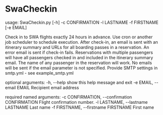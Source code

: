 # SwaCheckin
usage: SwaCheckin.py [-h] -c CONFIRMATION -l LASTNAME -f FIRSTNAME [-e EMAIL]

Check in to SWA flights exactly 24 hours in advance. Use cron or another job
scheduler to schedule execution. After check-in, an email is sent with an
itinerary summary and URLs for all boarding passes in a reservation. An error
email is sent if check-in fails. Reservations with multiple passengers will
have all passengers checked in and included in the itinerary summary email.
The name of any passenger in the reservation will work. No emails will be
sent if the email parameter is not specified. Provide SMTP settings in
smtp.yml - see example_smtp.yml 

optional arguments:
  -h, --help            show this help message and exit
  -e EMAIL, --email EMAIL
                        Recipient email address

required named arguments:
  -c CONFIRMATION, --confirmation CONFIRMATION
                        Flight confirmation number.
  -l LASTNAME, --lastname LASTNAME
                        Last name
  -f FIRSTNAME, --firstname FIRSTNAME
                        First name
